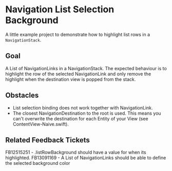 #  Navigation List Selection Background

A little example project to demonstrate how to highlight list rows in a `NavigationStack`.


## Goal

A List of NavigationLinks in a NavigationStack. The expected behaviour is to highlight the row of the selected NavigationLink and only remove the highlight when the destination view is popped from the stack.


## Obstacles

 - List selection binding does not work together with NavigationLink.
 - The closest NavigationDestination to the root is used. This means you can't overwrite the destination for each Entity of your View (see ContentView-Naive.swift).


## Related Feedback Tickets

FB12515251 - .listRowBackground should have a value for when its highlighted.
FB13091169 - A List of NavigationLinks should be able to define the selected background color
